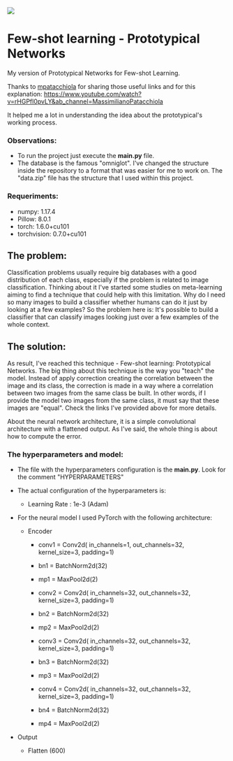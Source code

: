 <img src="https://raw.githubusercontent.com/oscarknagg/few-shot/master/assets/proto_nets_diagram.png">

# Few-shot learning - Prototypical Networks
My version of Prototypical Networks for Few-shot Learning.

Thanks to [mpatacchiola](https://github.com/mpatacchiola) for sharing those useful links and for this explanation:
https://www.youtube.com/watch?v=rHGPfl0pvLY&ab_channel=MassimilianoPatacchiola

It helped me a lot in understanding the idea about the prototypical's working process.

### Observations:
- To run the project just execute the <b>main.py</b> file.
- The database is the famous "omniglot". I've changed the structure inside the repository to a format that was easier for me to work on. The "data.zip" file has the structure that I used within this project.

### Requeriments:
- numpy: 1.17.4
- Pillow: 8.0.1
- torch: 1.6.0+cu101
- torchvision: 0.7.0+cu101

## The problem:
Classification problems usually require big databases with a good distribution of each class, especially if the problem is related to image classification. Thinking about it I've started some studies on meta-learning aiming to find a technique that could help with this limitation. Why do I need so many images to build a classifier whether humans can do it just by looking at a few examples? 
So the problem here is: It's possible to build a classifier that can classify images looking just over a few examples of the whole context.

## The solution:
As result, I've reached this technique - Few-shot learning: Prototypical Networks. The big thing about this technique is the way you "teach" the model. Instead of apply correction creating the correlation between the image and its class, the correction is made in a way where a correlation between two images from the same class be built. In other words, if I provide the model two images from the same class, it must say that these images are "equal". Check the links I've provided above for more details.

About the neural network architecture, it is a simple convolutional architecture with a flattened output. As I've said, the whole thing is about how to compute the error.

### The hyperparameters and model:
- The file with the hyperparameters configuration is the <b>main.py</b>. Look for the comment "HYPERPARAMETERS"

- The actual configuration of the hyperparameters is: 
  - Learning Rate : 1e-3 (Adam)

- For the neural model I used PyTorch with the following architecture:
  - Encoder    
                     
    - conv1 = Conv2d( in_channels=1, out_channels=32, kernel_size=3, padding=1)
    - bn1   = BatchNorm2d(32)
    - mp1   = MaxPool2d(2)

    - conv2 = Conv2d( in_channels=32, out_channels=32, kernel_size=3, padding=1)
    - bn2   = BatchNorm2d(32)
    - mp2   = MaxPool2d(2)

    - conv3 = Conv2d( in_channels=32, out_channels=32, kernel_size=3, padding=1)
    - bn3   = BatchNorm2d(32)
    - mp3   = MaxPool2d(2)

    - conv4 = Conv2d( in_channels=32, out_channels=32, kernel_size=3, padding=1)
    - bn4   = BatchNorm2d(32)
    - mp4   = MaxPool2d(2)        

 - Output
    - Flatten (600)
